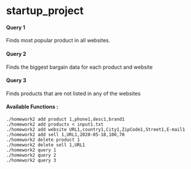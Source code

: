 # startup_project

#### Query 1 
Finds most popular product in all websites.

#### Query 2 
Finds the biggest bargain data for each product and website

#### Query 3
Finds products that are not listed in any of the websites

#### Available Functions : 

```./homework2 check
./homework2 add product 1,phone1,desc1,brand1
./homework2 add products < input1.txt 
./homework2 add website URL1,country1,City1,ZipCode1,Street1,E-mail1
./homework2 add sell 1,URL1,2020-05-18,100,70
./homework2 delete product 1
./homework2 delete sell 1,URL1
./homework2 query 1
./homework2 query 2
./homework2 query 3

